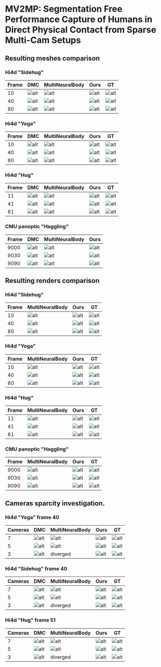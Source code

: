 # MV2MP: Segmentation Free Performance Capture of Humans in Direct Physical Contact from Sparse Multi-Cam Setups


## Resulting meshes comparison

### Hi4d "Sidehug"

| Frame | DMC | MultiNeuralBody | Ours | GT |
|------------|--------|--------|--------|--------|
| 10 | ![alt](outputs/pair32_sidehug32_unlit/10/mesh_list/dmc_7_1.gif) |  ![alt](outputs/pair32_sidehug32_unlit/10/mesh_list/real.multinb-val-7_1.gif) | ![alt](outputs/pair32_sidehug32_unlit/10/mesh_list/v2a_7_1.gif)|![alt](outputs/pair32_sidehug32_unlit/10/mesh_list/gt.gif)|
| 40 | ![alt](outputs/pair32_sidehug32_unlit/40/mesh_list/dmc_7_1.gif) |  ![alt](outputs/pair32_sidehug32_unlit/40/mesh_list/real.multinb-val-7_1.gif) | ![alt](outputs/pair32_sidehug32_unlit/40/mesh_list/v2a_7_1.gif)|![alt](outputs/pair32_sidehug32_unlit/40/mesh_list/gt.gif)|
| 80 | ![alt](outputs/pair32_sidehug32_unlit/40/mesh_list/dmc_7_1.gif) |  ![alt](outputs/pair32_sidehug32_unlit/80/mesh_list/real.multinb-val-7_1.gif) | ![alt](outputs/pair32_sidehug32_unlit/80/mesh_list/v2a_7_1.gif)|![alt](outputs/pair32_sidehug32_unlit/80/mesh_list/gt.gif)|


### Hi4d "Yoga"

| Frame | DMC | MultiNeuralBody | Ours | GT |
|------------|--------|--------|--------|--------|
| 10 | ![alt](outputs/pair00_yoga00_unlit/10/mesh_list/dmc_7_1.gif) |  ![alt](outputs/pair00_yoga00_unlit/10/mesh_list/real.multinb-val-7_1.gif) | ![alt](outputs/pair00_yoga00_unlit/10/mesh_list/v2a_7_1.gif)|![alt](outputs/pair00_yoga00_unlit/10/mesh_list/gt.gif)|
| 40 | ![alt](outputs/pair00_yoga00_unlit/40/mesh_list/dmc_7_1.gif) |  ![alt](outputs/pair00_yoga00_unlit/40/mesh_list/real.multinb-val-7_1.gif) | ![alt](outputs/pair00_yoga00_unlit/40/mesh_list/v2a_7_1.gif)|![alt](outputs/pair00_yoga00_unlit/40/mesh_list/gt.gif)|
| 80 | ![alt](outputs/pair00_yoga00_unlit/40/mesh_list/dmc_7_1.gif) |  ![alt](outputs/pair00_yoga00_unlit/80/mesh_list/real.multinb-val-7_1.gif) | ![alt](outputs/pair00_yoga00_unlit/80/mesh_list/v2a_7_1.gif)|![alt](outputs/pair00_yoga00_unlit/80/mesh_list/gt.gif)|

### Hi4d "Hug"

| Frame | DMC | MultiNeuralBody | Ours | GT |
|------------|--------|--------|--------|--------|
| 11 | ![alt](outputs/pair21_hug21_unlit/11/mesh_list/dmc_7_1.gif) |  ![alt](outputs/pair21_hug21_unlit/11/mesh_list/real.multinb-val-7_1.gif) | ![alt](outputs/pair21_hug21_unlit/11/mesh_list/v2a_7_1.gif)|![alt](outputs/pair21_hug21_unlit/11/mesh_list/gt.gif)|
| 41 | ![alt](outputs/pair21_hug21_unlit/41/mesh_list/dmc_7_1.gif) |  ![alt](outputs/pair21_hug21_unlit/41/mesh_list/real.multinb-val-7_1.gif) | ![alt](outputs/pair21_hug21_unlit/41/mesh_list/v2a_7_1.gif)|![alt](outputs/pair21_hug21_unlit/41/mesh_list/gt.gif)|
| 81 | ![alt](outputs/pair21_hug21_unlit/41/mesh_list/dmc_7_1.gif) |  ![alt](outputs/pair21_hug21_unlit/81/mesh_list/real.multinb-val-7_1.gif) | ![alt](outputs/pair21_hug21_unlit/81/mesh_list/v2a_7_1.gif)|![alt](outputs/pair21_hug21_unlit/81/mesh_list/gt.gif)|

### CMU panoptic "Haggling"

| Frame | DMC | MultiNeuralBody | Ours |
|------------|--------|--------|--------|
| 9000 | ![alt](outputs/cmu_panoptic_haggling_a2/9000/mesh_list/dmc_8_3.gif) |  ![alt](outputs/cmu_panoptic_haggling_a2/9000/mesh_list/real.multinb-val-8_3.gif) | ![alt](outputs/cmu_panoptic_haggling_a2/9000/mesh_list/v2a_8_3.gif)|
| 9030 | ![alt](outputs/cmu_panoptic_haggling_a2/9030/mesh_list/dmc_8_3.gif) |  ![alt](outputs/cmu_panoptic_haggling_a2/9030/mesh_list/real.multinb-val-8_3.gif) | ![alt](outputs/cmu_panoptic_haggling_a2/9030/mesh_list/v2a_8_3.gif)|
| 9090 | ![alt](outputs/cmu_panoptic_haggling_a2/9090/mesh_list/dmc_8_3.gif) |  ![alt](outputs/cmu_panoptic_haggling_a2/9090/mesh_list/real.multinb-val-8_3.gif) | ![alt](outputs/cmu_panoptic_haggling_a2/9090/mesh_list/v2a_8_3.gif)|


## Resulting renders comparison

### Hi4d "Sidehug"

| Frame | MultiNeuralBody | Ours | GT |
|------------|--------|--------|--------|
| 10 | ![alt](outputs/pair32_sidehug32_unlit/10/images_undistorted/real.multinb-val-7_1_76.png) |  ![alt](outputs/pair32_sidehug32_unlit/10/images_undistorted/render_v2a_7_1_76.png) | ![alt](outputs/pair32_sidehug32_unlit/10/images_undistorted/real_76.png)|
| 40 | ![alt](outputs/pair32_sidehug32_unlit/40/images_undistorted/real.multinb-val-7_1_76.png) |  ![alt](outputs/pair32_sidehug32_unlit/40/images_undistorted/render_v2a_7_1_76.png) | ![alt](outputs/pair32_sidehug32_unlit/40/images_undistorted/real_76.png)|
| 80 | ![alt](outputs/pair32_sidehug32_unlit/80/images_undistorted/real.multinb-val-7_1_76.png) |  ![alt](outputs/pair32_sidehug32_unlit/80/images_undistorted/render_v2a_7_1_76.png) | ![alt](outputs/pair32_sidehug32_unlit/80/images_undistorted/real_76.png)|

### Hi4d "Yoga"

| Frame | MultiNeuralBody | Ours | GT |
|------------|--------|--------|--------|
| 10 | ![alt](outputs/pair00_yoga00_unlit/10/images_undistorted/real.multinb-val-7_1_16.png) |  ![alt](outputs/pair00_yoga00_unlit/10/images_undistorted/render_v2a_7_1_16.png) | ![alt](outputs/pair00_yoga00_unlit/10/images_undistorted/real_16.png)|
| 40 | ![alt](outputs/pair00_yoga00_unlit/40/images_undistorted/real.multinb-val-7_1_16.png) |  ![alt](outputs/pair00_yoga00_unlit/40/images_undistorted/render_v2a_7_1_16.png) | ![alt](outputs/pair00_yoga00_unlit/40/images_undistorted/real_16.png)|
| 80 | ![alt](outputs/pair00_yoga00_unlit/80/images_undistorted/real.multinb-val-7_1_16.png) |  ![alt](outputs/pair00_yoga00_unlit/80/images_undistorted/render_v2a_7_1_16.png) | ![alt](outputs/pair00_yoga00_unlit/80/images_undistorted/real_16.png)|


### Hi4d "Hug"

| Frame | MultiNeuralBody | Ours | GT |
|------------|--------|--------|--------|
| 11 | ![alt](outputs/pair21_hug21_unlit/11/images_undistorted/real.multinb-val-7_1_4.png) |  ![alt](outputs/pair21_hug21_unlit/11/images_undistorted/render_v2a_7_1_4.png) | ![alt](outputs/pair21_hug21_unlit/11/images_undistorted/real_4.png)|
| 41 | ![alt](outputs/pair21_hug21_unlit/41/images_undistorted/real.multinb-val-7_1_4.png) |  ![alt](outputs/pair21_hug21_unlit/41/images_undistorted/render_v2a_7_1_4.png) | ![alt](outputs/pair21_hug21_unlit/41/images_undistorted/real_4.png)|
| 81 | ![alt](outputs/pair21_hug21_unlit/81/images_undistorted/real.multinb-val-7_1_4.png) |  ![alt](outputs/pair21_hug21_unlit/81/images_undistorted/render_v2a_7_1_4.png) | ![alt](outputs/pair21_hug21_unlit/81/images_undistorted/real_4.png)|


### CMU panoptic "Haggling"

| Frame | MultiNeuralBody | Ours | GT |
|------------|--------|--------|--------|
| 9000 | ![alt](outputs/cmu_panoptic_haggling_a2/9000/images_undistorted/real.multinb-val-8_3_00_08.png) |  ![alt](outputs/cmu_panoptic_haggling_a2/9000/images_undistorted/render_v2a_8_3_00_08.png) | ![alt](outputs/cmu_panoptic_haggling_a2/9000/images_undistorted/gt_00_08.png)|
| 9030 | ![alt](outputs/cmu_panoptic_haggling_a2/9030/images_undistorted/real.multinb-val-8_3_00_08.png) |  ![alt](outputs/cmu_panoptic_haggling_a2/9030/images_undistorted/render_v2a_8_3_00_08.png) | ![alt](outputs/cmu_panoptic_haggling_a2/9030/images_undistorted/gt_00_08.png)|
| 9090 | ![alt](outputs/cmu_panoptic_haggling_a2/9090/images_undistorted/real.multinb-val-8_3_00_08.png) |  ![alt](outputs/cmu_panoptic_haggling_a2/9090/images_undistorted/render_v2a_8_3_00_08.png) | ![alt](outputs/cmu_panoptic_haggling_a2/9090/images_undistorted/gt_00_08.png)|

## Cameras sparcity investigation. 



### Hi4d  "Yoga" frame 40
| Cameras | DMC  |  MultiNeuralBody | Ours| GT |
|------------|--------|--------|--------|--------|
|7 | ![alt](outputs/pair00_yoga00_unlit/40/mesh_list/dmc_7_1.gif) |         ![alt](outputs/pair00_yoga00_unlit/40/mesh_list/real.multinb-val-7_1.gif) |         ![alt](outputs/pair00_yoga00_unlit/40/mesh_list/v2a_7_1.gif)          |![alt](outputs/pair00_yoga00_unlit/40/mesh_list/gt.gif)|
|5 | ![alt](ablation_outputs/pair00_yoga00_unlit/40/mesh_list/dmc_5_3.gif)| ![alt](ablation_outputs/pair00_yoga00_unlit/40/mesh_list/real.multinb-val-5_3.gif) |![alt](ablation_outputs/pair00_yoga00_unlit/40/mesh_list/v2a_5_3.gif) | ![alt](outputs/pair00_yoga00_unlit/40/mesh_list/gt.gif)|
|3 | ![alt](ablation_outputs/pair00_yoga00_unlit/40/mesh_list/dmc_3_3.gif)| diverged |                                                                          ![alt](ablation_outputs/pair00_yoga00_unlit/40/mesh_list/v2a_3_3.gif) | ![alt](outputs/pair00_yoga00_unlit/40/mesh_list/gt.gif)|


### Hi4d  "Sidehug" frame 40
| Cameras | DMC  |  MultiNeuralBody | Ours| GT |
|------------|--------|--------|--------|--------|
|7 | ![alt](outputs/pair32_sidehug32_unlit/40/mesh_list/dmc_7_1.gif) |         ![alt](outputs/pair32_sidehug32_unlit/40/mesh_list/real.multinb-val-7_1.gif) |         ![alt](outputs/pair32_sidehug32_unlit/40/mesh_list/v2a_7_1.gif)          |![alt](outputs/pair32_sidehug32_unlit/40/mesh_list/gt.gif)|
|5 | ![alt](ablation_outputs/pair32_sidehug32_unlit/40/mesh_list/dmc_5_3.gif)| ![alt](ablation_outputs/pair32_sidehug32_unlit/40/mesh_list/real.multinb-val-5_3.gif) |![alt](ablation_outputs/pair32_sidehug32_unlit/40/mesh_list/v2a_5_3.gif) | ![alt](outputs/pair32_sidehug32_unlit/40/mesh_list/gt.gif)|
|3 | ![alt](ablation_outputs/pair32_sidehug32_unlit/40/mesh_list/dmc_3_3.gif)| diverged |                                                                          ![alt](ablation_outputs/pair32_sidehug32_unlit/40/mesh_list/v2a_3_3.gif) | ![alt](outputs/pair32_sidehug32_unlit/40/mesh_list/gt.gif)|


### Hi4d  "Hug" frame 51
| Cameras | DMC  |  MultiNeuralBody | Ours| GT |
|------------|--------|--------|--------|--------|
|7 | ![alt](outputs/pair21_hug21_unlit/51/mesh_list/dmc_7_1.gif) |         ![alt](outputs/pair21_hug21_unlit/51/mesh_list/real.multinb-val-7_1.gif) |         ![alt](outputs/pair21_hug21_unlit/51/mesh_list/v2a_7_1.gif)          |![alt](outputs/pair21_hug21_unlit/51/mesh_list/gt.gif)|
|5 | ![alt](ablation_outputs/pair21_hug21_unlit/51/mesh_list/dmc_5_3.gif)| ![alt](ablation_outputs/pair21_hug21_unlit/51/mesh_list/real.multinb-val-5_3.gif) |![alt](ablation_outputs/pair21_hug21_unlit/51/mesh_list/v2a_5_3.gif) | ![alt](outputs/pair21_hug21_unlit/51/mesh_list/gt.gif)|
|3 | ![alt](ablation_outputs/pair21_hug21_unlit/51/mesh_list/dmc_3_3.gif)| diverged |                                                                          ![alt](ablation_outputs/pair21_hug21_unlit/51/mesh_list/v2a_3_3.gif) | ![alt](outputs/pair21_hug21_unlit/51/mesh_list/gt.gif)|




